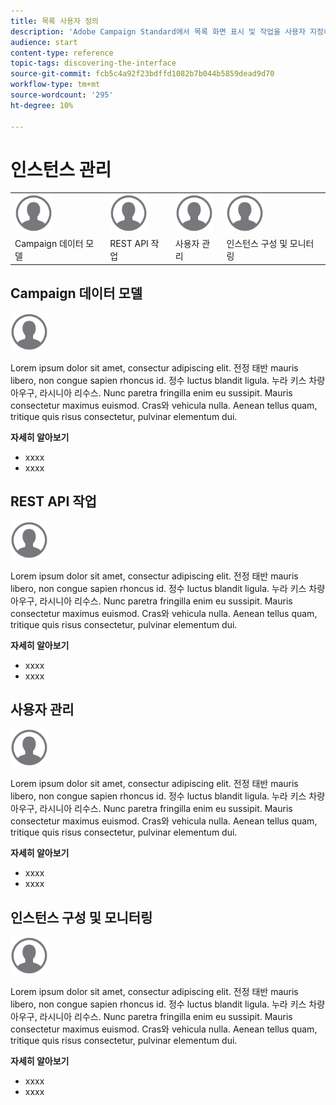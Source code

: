 ```yaml
---
title: 목록 사용자 정의
description: 'Adobe Campaign Standard에서 목록 화면 표시 및 작업을 사용자 지정하는 방법: 요소 정렬, 필터링, 삭제 또는 복제. 화면에 지정된 하나 또는 여러 리소스의 요소가 표시됩니다.'
audience: start
content-type: reference
topic-tags: discovering-the-interface
source-git-commit: fcb5c4a92f23bdffd1082b7b044b5859dead9d70
workflow-type: tm+mt
source-wordcount: '295'
ht-degree: 10%

---
```



# 인스턴스 관리

<table>
<tr>
    <td valign="top">
        <a href="../../start/using/work-with-audiences.md"><img width="60px" alt="조건" src="assets/icon_profile.svg"/></a>
    </td>
    <td valign="top">
        <a href="../../api/using/creating-a-service.md"><img width="60px" alt="조건" src="assets/icon_profile.svg"/></a>
    </td>
    <td valign="top">
        <a href="../../api/using/interacting-with-custom-resources.md"><img width="60px" alt="조건" src="assets/icon_profile.svg"/></a>
    </td>
    <td valign="top">
        <a href="../../api/using/interacting-with-marketing-history.md"><img width="60px" alt="조건" src="assets/icon_profile.svg"/></a>
    </td>
</tr>
<tr>
<td>Campaign 데이터 모델</td>
<td>REST API 작업</td>
<td>사용자 관리</td>
<td>인스턴스 구성 및 모니터링</td>
</tr>
</table>

## Campaign 데이터 모델

<img width="60px" alt="조건" src="assets/icon_profile.svg"/>

Lorem ipsum dolor sit amet, consectur adipiscing elit. 전정 태반 mauris libero, non congue sapien rhoncus id. 정수 luctus blandit ligula. 누라 키스 차량 아우구, 라시니아 리수스. Nunc paretra fringilla enim eu sussipit. Mauris consectetur maximus euismod. Cras와 vehicula nulla. Aenean tellus quam, tritique quis risus consectetur, pulvinar elementum dui.

**자세히 알아보기**

* xxxx
* xxxx

## REST API 작업

<img width="60px" alt="조건" src="assets/icon_profile.svg"/>

Lorem ipsum dolor sit amet, consectur adipiscing elit. 전정 태반 mauris libero, non congue sapien rhoncus id. 정수 luctus blandit ligula. 누라 키스 차량 아우구, 라시니아 리수스. Nunc paretra fringilla enim eu sussipit. Mauris consectetur maximus euismod. Cras와 vehicula nulla. Aenean tellus quam, tritique quis risus consectetur, pulvinar elementum dui.

**자세히 알아보기**

* xxxx
* xxxx

## 사용자 관리

<img width="60px" alt="조건" src="assets/icon_profile.svg"/>

Lorem ipsum dolor sit amet, consectur adipiscing elit. 전정 태반 mauris libero, non congue sapien rhoncus id. 정수 luctus blandit ligula. 누라 키스 차량 아우구, 라시니아 리수스. Nunc paretra fringilla enim eu sussipit. Mauris consectetur maximus euismod. Cras와 vehicula nulla. Aenean tellus quam, tritique quis risus consectetur, pulvinar elementum dui.

**자세히 알아보기**

* xxxx
* xxxx

## 인스턴스 구성 및 모니터링

<img width="60px" alt="조건" src="assets/icon_profile.svg"/>

Lorem ipsum dolor sit amet, consectur adipiscing elit. 전정 태반 mauris libero, non congue sapien rhoncus id. 정수 luctus blandit ligula. 누라 키스 차량 아우구, 라시니아 리수스. Nunc paretra fringilla enim eu sussipit. Mauris consectetur maximus euismod. Cras와 vehicula nulla. Aenean tellus quam, tritique quis risus consectetur, pulvinar elementum dui.

**자세히 알아보기**

* xxxx
* xxxx
